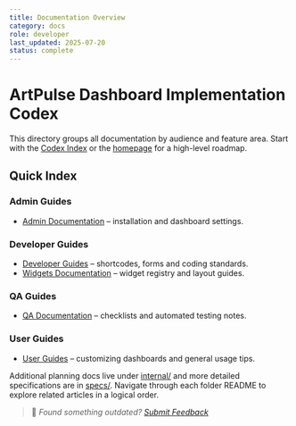 ```yaml
---
title: Documentation Overview
category: docs
role: developer
last_updated: 2025-07-20
status: complete
---
```


# ArtPulse Dashboard Implementation Codex

This directory groups all documentation by audience and feature area. Start with the [Codex Index](./codex_index.md) or the [homepage](./index.md) for a high-level roadmap.

## Quick Index

### Admin Guides
- [Admin Documentation](admin/README.md) – installation and dashboard settings.

### Developer Guides
- [Developer Guides](developer/README.md) – shortcodes, forms and coding standards.
- [Widgets Documentation](widgets/README.md) – widget registry and layout guides.

### QA Guides
- [QA Documentation](qa/README.md) – checklists and automated testing notes.

### User Guides
- [User Guides](user/README.md) – customizing dashboards and general usage tips.

Additional planning docs live under [internal/](internal/) and more detailed specifications are in [specs/](specs/). Navigate through each folder README to explore related articles in a logical order.

> 💬 *Found something outdated? [Submit Feedback](feedback.md)*

